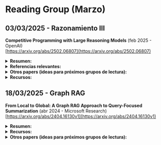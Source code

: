 # Reading Group (Marzo)

## 03/03/2025 - Razonamiento III 

**Competitive Programming with Large Reasoning Models** (feb 2025 - OpenAI)  
[https://arxiv.org/abs/2502.06807](https://arxiv.org/abs/2502.06807)  

<details markdown="1">
<summary><strong>Resumen:</strong></summary>

*Key points:* 

  * Aprendizaje por refuerzo (*reinforcement learning*)  

Este estudio demuestra que el uso de aprendizaje por refuerzo (*reinforcement learning*) en modelos de lenguaje de gran tamaño mejora significativamente el rendimiento en tareas complejas de programación y razonamiento.

</details>

<details markdown="1">
  <summary><strong>Referencias relevantes: </strong></summary>
    
  * **Agentless: Demystifying LLM-based Software Engineering Agents** (1 jul 2024 – University of Illinois)  
  [arXiv](https://arxiv.org/abs/2407.01489) | [GitHub](https://github.com/OpenAutoCoder/Agentless)  
  **Keywords**: Agentización, modelos de lenguaje grandes (*LLMs*), automatización
  **Descripción**: Este trabajo presenta, un enfoque simplificado para resolver problemas de desarrollo de software sin recurrir a agentes autónomos complejos. A diferencia de métodos anteriores que utilizan agentes capaces de ejecutar comandos y planificar acciones, **Agentless** emplea un proceso de tres fases: localización del problema, reparación y validación del parche. El estudio destaca el potencial de técnicas más simples y rentables en el desarrollo autónomo de software.

  * **Kimi k1.5: Scaling Reinforcement Learning with LLMs** (22 ene 2025 – Kimi Team)  
  [arXiv](https://arxiv.org/abs/2501.12599) | [GitHub](https://github.com/MoonshotAI/Kimi-k1.5)  
  **Keywords**: Razonamiento, modelos de lenguaje grandes (*LLMs*), aprendizaje por refuerzo (*Reinforcement Learning*), multimodalidad  
  **Descripción**: Este trabajo presenta **Kimi k1.5**, un modelo multimodal de lenguaje de gran tamaño entrenado mediante aprendizaje por refuerzo. El modelo destaca por su capacidad para procesar contextos largos de hasta 128k tokens y por su rendimiento superior en tareas de razonamiento, alcanzando puntuaciones de 77.5 en AIME y 96.2 en MATH 500. Además, introduce técnicas para mejorar modelos de razonamiento de cadena corta (*short-CoT*), superando significativamente a modelos existentes como GPT-4o y Claude Sonnet 3.5. El repositorio de GitHub proporciona el informe completo y recursos adicionales.

  * **OpenAI o1 System Card** (5 dic 2024 – OpenAI)  
  [arXiv](https://arxiv.org/abs/2412.16720)  
  **Keywords**: Modelos de lenguaje grandes (*LLMs*), razonamiento, seguridad, alineación deliberativa  
  **Descripción**: Como citar los modelos de OpenAI.

  * **Toolformer: Language Models Can Teach Themselves to Use Tools** (9 feb 2023 – META/Pompeu Fabra)  
  [arXiv](https://arxiv.org/abs/2302.04761) | [GitHub](https://github.com/conceptofmind/toolformer)  
  **Keywords**: Modelos de lenguaje grandes (*LLMs*), herramientas externas, aprendizaje auto-supervisado  
  **Descripción**: Este trabajo introduce **Toolformer**, un modelo que se entrena para decidir qué APIs llamar, cuándo llamarlas, qué argumentos pasar y cómo incorporar mejor los resultados en la predicción de tokens futuros. 

  * **Chain-of-Thought Prompting Elicits Reasoning in Large Language Models** (28 ene 2022 – Google)  
  [arXiv](https://arxiv.org/abs/2201.11903)  
  **Keywords**: Modelos de lenguaje grandes (*LLMs*), razonamiento, *Chain-of-Thought Prompting*  
  **Descripción**: Este trabajo explora cómo la generación de una cadena de pensamiento—una serie de pasos de razonamiento intermedios—mejora significativamente la capacidad de los modelos de lenguaje grandes para realizar razonamientos complejos. 
  
</details>

<details markdown="1">
  <summary><strong>Otros papers (ideas para próximos grupos de lectura):</strong></summary>

  * **Order Doesn't Matter, But Reasoning Does: Training LLMs with Order-Centric Augmentation** (27 feb 2025 – Shanghai)  
  [arXiv](https://arxiv.org/abs/2502.19907)  
  **Keywords**: Modelos de lenguaje grandes (*LLMs*), razonamiento lógico, aumento de datos centrado en el orden  
  **Descripción**: Este estudio aborda la sensibilidad de los modelos de lenguaje grandes al orden de las premisas y los pasos de razonamiento. 

  * **Chain of Draft: Thinking Faster by Writing Less** (25 feb 2025 – Zoom Communications)  
  [arXiv](https://arxiv.org/abs/2502.18600)  
  **Keywords**: Razonamiento, *Chain of Thought* (cadena de pensamiento), eficiencia  
  **Descripción**: Este trabajo propone "Chain of Draft" (CoD), una estrategia de *prompting*, donde los modelos de lenguaje generan razonamientos intermedios mínimos pero informativos al resolver tareas. Al reducir la verbosidad y centrarse en ideas clave, CoD iguala "Chain of Thought" (CoT) utilizando solo el 7,6% de los tokens, lo que reduce significativamente el coste y la latencia en diversas tareas de razonamiento. 

  * **Don't Do RAG: When Cache-Augmented Generation is All You Need for Knowledge Tasks** (20 dic 2024 – Taiwan)  
  [arXiv](https://arxiv.org/abs/2412.15605)  
  **Keywords**: Modelos de lenguaje grandes (*LLMs*), generación aumentada por recuperación (*Retrieval-Augmented Generation* - RAG), generación aumentada por caché (*Cache-Augmented Generation* - CAG), eficiencia  
  **Descripción**: Este trabajo propone la **generación aumentada por caché** (*Cache-Augmented Generation* - CAG) como una alternativa a la generación aumentada por recuperación (*Retrieval-Augmented Generation* - RAG) en modelos de lenguaje grandes. CAG implica precargar todos los recursos relevantes en el contexto extendido del modelo antes de la inferencia, eliminando la necesidad de recuperación en tiempo real. 

  * **Prompt Cache: Modular Attention Reuse for Low-Latency Inference** (7 nov 2023 – Google, Yale)  
  [arXiv](https://arxiv.org/abs/2311.04934)  
  **Keywords**: Modelos de lenguaje grandes (*LLMs*), reutilización de estados de atención, inferencia de baja latencia  
  **Descripción**: Este trabajo presenta **Prompt Cache**, una técnica para acelerar la inferencia en modelos de lenguaje grandes mediante la reutilización de estados de atención en diferentes *prompts*. 

  * **Auditing Prompt Caching in Language Model APIs** (11 feb 2025 – Stanford)    
  [arXiv](https://arxiv.org/abs/2502.07776)  
  **Keywords**: Modelos de lenguaje grandes (*LLMs*), almacenamiento en caché de *prompts*, ataques de canal lateral, privacidad  
  **Descripción**: Este estudio investiga cómo el almacenamiento en caché de *prompts* en APIs de modelos de lenguaje grandes puede introducir variaciones en los tiempos de respuesta, lo que podría ser explotado en ataques de canal lateral. Mediante auditorías estadísticas, los autores detectaron que 8 de 17 proveedores de APIs, incluyendo OpenAI, comparten cachés globalmente entre usuarios, lo que podría permitir a un atacante inferir información sobre los *prompts* de otros usuarios basándose en tiempos de respuesta más rápidos. 
  
  * **Minions: Cost-efficient Collaboration Between On-device and Cloud Language Models** (21 feb 2025 – Stanford)  
  [arXiv](https://arxiv.org/abs/2502.15964)  
  **Keywords**: Modelos de lenguaje grandes (*LLMs*), colaboración local-remota, eficiencia de costos, razonamiento sobre datos extensos, seguridad  
  **Descripción**: Este estudio investiga cómo un modelo de lenguaje pequeño, operando en un dispositivo local con acceso a datos locales, puede colaborar con un modelo de lenguaje avanzado alojado en la nube para abordar tareas del mundo real que implican razonamiento financiero, médico y científico sobre documentos extensos. 

  * **From Local to Global: A Graph RAG Approach to Query-Focused Summarization** (24 abr 2024 – Microsoft)  
  [arXiv](https://arxiv.org/abs/2404.16130v1)    [arXiv](https://arxiv.org/abs/2404.16130v1)  
  **Keywords**: Modelos de lenguaje grandes (*LLMs*), generación aumentada por recuperación (*Retrieval-Augmented Generation* - RAG), resumen orientado a consultas (*Query-Focused Summarization* - QFS), grafos de conocimiento (*Knowledge Graphs*)    
  **Descripción**: Este trabajo introduce **Graph RAG**, una metodología que combina la generación aumentada por recuperación con grafos de conocimiento para abordar tareas de resumen orientado a consultas en grandes colecciones de texto.  

  * **LightRAG: Simple and Fast Retrieval-Augmented Generation** (8 oct 2024 – Beijing, Hong Kong)  nted Generation** (8 oct 2024 – Beijing, Hong Kong)  
  [arXiv](https://arxiv.org/abs/2410.05779v1) | [GitHub](https://github.com/HKUDS/LightRAG)  
  **Keywords**: Modelos de lenguaje grandes (*LLMs*), generación aumentada por recuperación (*Retrieval-Augmented Generation* - RAG), estructuras de grafos, eficiencia  
  **Descripción**: Este trabajo presenta **LightRAG**, un marco que incorpora estructuras de grafos en los procesos de indexación y recuperación de texto para mejorar los sistemas de generación aumentada por recuperación. El sistema emplea un mecanismo de recuperación de dos niveles que mejora la obtención de información tanto a nivel bajo como alto.   
  
  * **PathRAG: Pruning Graph-based Retrieval Augmented Generation with Relational Paths** (18 feb 2025 – Beijing, Hong Kong)  
  [arXiv](https://arxiv.org/abs/2502.14902) | [GitHub](https://github.com/BUPT-GAMMA/PathRAG)  
  **Keywords**: Modelos de lenguaje grandes (*LLMs*), generación aumentada por recuperación (*Retrieval-Augmented Generation* - RAG), grafos de conocimiento, eficiencia  
  **Descripción**: Este trabajo presenta **PathRAG**, una metodología que mejora la generación aumentada por recuperación basada en grafos al centrarse en rutas relacionales clave dentro del grafo de indexación. A diferencia de enfoques anteriores que pueden introducir redundancia al considerar información amplia de comunidades o vecinos inmediatos, **PathRAG** utiliza una poda basada en flujo para identificar y recuperar rutas esenciales entre nodos relacionados con la consulta. 

  * **Retrieval-Augmented Systems Can Be Dangerous Medical Communicators** (18 feb 2025 – MIT, Standford, Duke)  
  [arXiv](https://arxiv.org/abs/2502.14898v1)  
  **Keywords**: Modelos de lenguaje grandes (*LLMs*), generación aumentada por recuperación (*Retrieval-Augmented Generation* - RAG), comunicación médica, seguridad  
  **Descripción**: Este estudio analiza cómo los sistemas de generación aumentada por recuperación (RAG) pueden producir respuestas médicas que, aunque literalmente precisas y basadas en fuentes confiables, resultan pragmáticamente engañosas para los pacientes. 

  * **Agentic Reasoning: Reasoning LLMs with Tools for Deep Research** (7 feb 2025 – Oxford)  
  [arXiv](https://arxiv.org/abs/2502.04644) | [GitHub](https://github.com/theworldofagents/Agentic-Reasoning)  
  **Keywords**: *LLMs* (modelos de lenguaje grandes), razonamiento, agentes, herramientas externas, investigación profunda (*deep research*), *knowledge graph* (grafo de conocimiento), RAG
  **Descripción**: Este trabajo introduce **Agentic Reasoning**, un marco que mejora el razonamiento de los *LLMs* integrando *agents* que utilizan herramientas externas.  
 
</details>  

<details markdown="1">
<summary><strong>Recursos:</strong></summary>

  * **Test Time Scaling/Test Time Compute: Análisis de la literatura reciente** (feb 2025 - Discover IA - YouTube)  
    [https://www.youtube.com/watch?v=uqCoR_1jZPI](https://www.youtube.com/watch?v=uqCoR_1jZPI)  
    **Descripción**: Video que analiza distintos papers en el campo, desde modelos basados en PRM (*Process Review Models*) hasta los últimos modelos recurrentes que razonan en el espacio latente.

  * **Agentless** (25 feb 2025 – Zoom Communications)  
    [GitHub](https://github.com/OpenAutoCoder/Agentless)  
    **Descripción**: Repositorio del proyecto Agentless.

  * **Kimi k1.5** (22 ene 2025 – Kimi Team)  
    [GitHub](https://github.com/MoonshotAI/Kimi-k1.5)  
    **Descripción**: Repositorio del proyecto Kimi k1.5.

  * **The AI Reasoning Lie**  
    [https://www.youtube.com/watch?v=oE98PJefK4w](https://www.youtube.com/watch?v=oE98PJefK4w&ab_channel=DiscoverAI)  
    **Descripción**: Limitaciones de los modelos de razonamiento.
    
  * **LightRAG: Simple and Fast Retrieval-Augmented Generation** (8 oct 2024 – Beijing, Hong Kong)  
    [GitHub](https://github.com/HKUDS/LightRAG)  
    **Descripción**: Repositorio de **LightRAG**.

  * **PathRAG: Pruning Graph-based Retrieval Augmented Generation with Relational Paths** (18 feb 2025 – Beijing, Hong Kong)  
  [GitHub](https://github.com/BUPT-GAMMA/PathRAG)  
  **Descripción**: Repositorio de **PathRAG**.

  * **Agentic Reasoning: Reasoning LLMs with Tools for Deep Research** (7 feb 2025 – Oxford)  
  [GitHub](https://github.com/theworldofagents/Agentic-Reasoning)  
  **Descripción**: Repositorio de **Agentic Reasoning**.

  
</details>

## 18/03/2025 - Graph RAG

**From Local to Global: A Graph RAG Approach to Query-Focused Summarization** (abr 2024 - Microsoft Research)  
[https://arxiv.org/abs/2404.16130v1](https://arxiv.org/abs/2404.16130v1)

<details markdown="1">
<summary><strong>Resumen:</strong></summary>

*Puntos clave:* 

  * Uso de generación aumentada por recuperación (RAG) basada en grafos.
  * Construcción de un índice textual mediante un grafo de conocimiento derivado de un LLM.
  * Generación de resúmenes de comunidades mediante algoritmos de detección de comunidades.
  * Síntesis de respuestas parciales en una respuesta global que mejora la comprensión y diversidad.

Este estudio propone el método Graph RAG, que integra técnicas de recuperación-augmentada con la capacidad de los modelos de lenguaje para construir grafos de conocimiento. El enfoque segmenta el corpus en “comunidades” de información, genera resúmenes de cada una y, mediante un proceso de map-reduce, produce respuestas globales a preguntas orientadas al sentido global del conjunto de datos, ofreciendo mejoras significativas sobre los métodos convencionales.

*Conceptos clave:*

* QFS (Question-Focused Summarization) es una tarea de resumen que se centra en responder preguntas dirigidas a capturar la esencia global de un corpus de textos, en lugar de extraer información puntual de documentos individuales.
* LLM as Judge.
* Sensemaking: Sensemaking tasks require reasoning over “connections (which can be among people, places, and
events) in order to anticipate their trajectories and act effectively” (Klein et al., 2006).

</details>
<details markdown="1">
<summary><strong>Recursos:</strong></summary>

  * **Proyecto Graph RAG** (Microsoft Research)  
    [https://www.microsoft.com/en-us/research/project/graphrag/](https://www.microsoft.com/en-us/research/project/graphrag/)  
    **Descripción**: Sitio web oficial del proyecto Graph RAG, donde se ofrece información detallada, implementaciones y avances relacionados con este innovador enfoque de recuperación-augmentada mediante grafos.

</details>

<details markdown="1">
  <summary><strong>Otros papers (ideas para próximos grupos de lectura):</strong></summary>

* **Judging LLM-as-a-Judge with MT-Bench and Chatbot Arena** (28 dec 2023 – UC Berkeley)  
  [OpenReview](https://openreview.net/forum?id=uccHPGDlao) | [GitHub](https://github.com/lm-sys/FastChat/tree/main/fastchat/llm_judge)  
  **Keywords**: Modelos de lenguaje grandes (*LLMs*), preferencia humana, pruebas de evaluación, evaluación  
  **Descripción**: La evaluación de asistentes conversacionales basados en modelos de lenguaje grandes (LLMs) es desafiante debido a la falta de *benchmarks* adecuados para medir preferencias humanas. Se propone el enfoque *LLM-as-a-judge*, donde LLMs avanzados actúan como jueces en evaluaciones abiertas, analizando sesgos y limitaciones. La validación con **MT-bench** y **Chatbot Arena** muestra que modelos como GPT-4 alcanzan más del 80% de concordancia con evaluadores humanos, demostrando que *LLM-as-a-judge* es un método escalable y explicable que complementa los *benchmarks* tradicionales.

</details>
